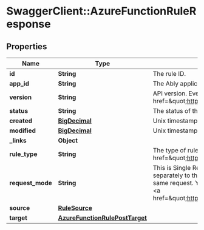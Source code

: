 # SwaggerClient::AzureFunctionRuleResponse

## Properties
Name | Type | Description | Notes
------------ | ------------- | ------------- | -------------
**id** | **String** | The rule ID. | [optional] 
**app_id** | **String** | The Ably application ID. | [optional] 
**version** | **String** | API version. Events and the format of their payloads are versioned. Please see the &lt;a href&#x3D;\&quot;https://ably.com/documentation/general/events\&quot;&gt;Events documentation&lt;/a&gt;. | [optional] 
**status** | **String** | The status of the rule. Rules can be enabled or disabled. | [optional] 
**created** | [**BigDecimal**](BigDecimal.md) | Unix timestamp representing the date and time of creation of the rule. | [optional] 
**modified** | [**BigDecimal**](BigDecimal.md) | Unix timestamp representing the date and time of last modification of the rule. | [optional] 
**_links** | **Object** |  | [optional] 
**rule_type** | **String** | The type of rule. In this case Microsoft Azure Function. See the &lt;a href&#x3D;\&quot;https://ably.com/integrations\&quot;&gt;documentation&lt;/a&gt; for further information. | 
**request_mode** | **String** | This is Single Request mode or Batch Request mode. Single Request mode sends each event separately to the endpoint specified by the rule. Batch Request mode rolls up multiple events into the same request. You can read more about the difference between single and batched events in the Ably &lt;a href&#x3D;\&quot;https://ably.com/documentation/general/events#batching\&quot;&gt;documentation&lt;/a&gt;. | 
**source** | [**RuleSource**](RuleSource.md) |  | 
**target** | [**AzureFunctionRulePostTarget**](AzureFunctionRulePostTarget.md) |  | 


